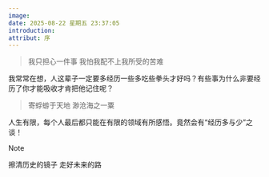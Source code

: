 ```yaml
---
image:
date: 2025-08-22 星期五 23:37:05
introduction:
attribut: 序
---
```


> 我只担心一件事
> 我怕我配不上我所受的苦难



我常常在想，人这辈子一定要多经历一些多吃些拳头才好吗？有些事为什么非要经历了你才能吸收才肯把他记住呢？

> 寄蜉蝣于天地
> 渺沧海之一粟

人生有限，每个人最后都只能在有限的领域有所感悟。竟然会有“经历多与少”之谈！

> [!NOTE]
> 擦清历史的镜子
> 走好未来的路
